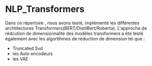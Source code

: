 # NLP_Transformers
Dans ce répertoire , nous avons testé, implémenté les différentes archtitectures Transformers(BERT/DistilBert/Roberta). 
L'approche de rédcution de dimensionnalité des modèles transformers a été tésté également avec les algortihmes de réduction de dimension tel que :
- Truncated Svd
- les Auto encodeurs
- les VAE
